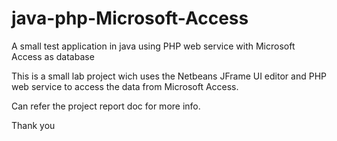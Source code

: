 # java-php-Microsoft-Access
A small test application in java using PHP web service with Microsoft Access as database

This is a small lab project wich uses the Netbeans JFrame UI editor and PHP web service to access the data from Microsoft Access.

Can refer the project report doc for more info.

Thank you

